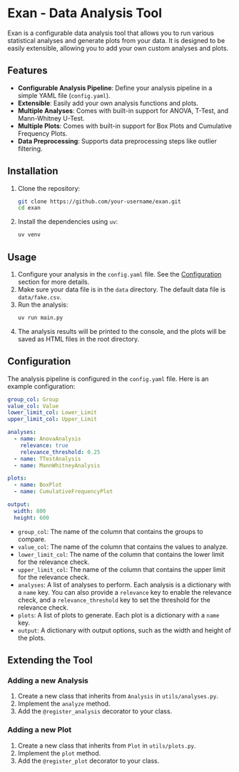 # Exan - Data Analysis Tool

Exan is a configurable data analysis tool that allows you to run various statistical analyses and generate plots from your data. It is designed to be easily extensible, allowing you to add your own custom analyses and plots.

## Features

*   **Configurable Analysis Pipeline**: Define your analysis pipeline in a simple YAML file (`config.yaml`).
*   **Extensible**: Easily add your own analysis functions and plots.
*   **Multiple Analyses**: Comes with built-in support for ANOVA, T-Test, and Mann-Whitney U-Test.
*   **Multiple Plots**: Comes with built-in support for Box Plots and Cumulative Frequency Plots.
*   **Data Preprocessing**: Supports data preprocessing steps like outlier filtering.

## Installation

1.  Clone the repository:
    ```bash
    git clone https://github.com/your-username/exan.git
    cd exan
    ```

2.  Install the dependencies using `uv`:
    ```bash
    uv venv
    ```

## Usage

1.  Configure your analysis in the `config.yaml` file. See the [Configuration](#configuration) section for more details.
2.  Make sure your data file is in the `data` directory. The default data file is `data/fake.csv`.
3.  Run the analysis:
    ```bash
    uv run main.py
    ```
4.  The analysis results will be printed to the console, and the plots will be saved as HTML files in the root directory.

## Configuration

The analysis pipeline is configured in the `config.yaml` file. Here is an example configuration:

```yaml
group_col: Group
value_col: Value
lower_limit_col: Lower_Limit
upper_limit_col: Upper_Limit

analyses:
  - name: AnovaAnalysis
    relevance: true
    relevance_threshold: 0.25
  - name: TTestAnalysis
  - name: MannWhitneyAnalysis

plots:
  - name: BoxPlot
  - name: CumulativeFrequencyPlot

output:
  width: 800
  height: 600
```

*   `group_col`: The name of the column that contains the groups to compare.
*   `value_col`: The name of the column that contains the values to analyze.
*   `lower_limit_col`: The name of the column that contains the lower limit for the relevance check.
*   `upper_limit_col`: The name of the column that contains the upper limit for the relevance check.
*   `analyses`: A list of analyses to perform. Each analysis is a dictionary with a `name` key. You can also provide a `relevance` key to enable the relevance check, and a `relevance_threshold` key to set the threshold for the relevance check.
*   `plots`: A list of plots to generate. Each plot is a dictionary with a `name` key.
*   `output`: A dictionary with output options, such as the width and height of the plots.

## Extending the Tool

### Adding a new Analysis

1.  Create a new class that inherits from `Analysis` in `utils/analyses.py`.
2.  Implement the `analyze` method.
3.  Add the `@register_analysis` decorator to your class.

### Adding a new Plot

1.  Create a new class that inherits from `Plot` in `utils/plots.py`.
2.  Implement the `plot` method.
3.  Add the `@register_plot` decorator to your class.
